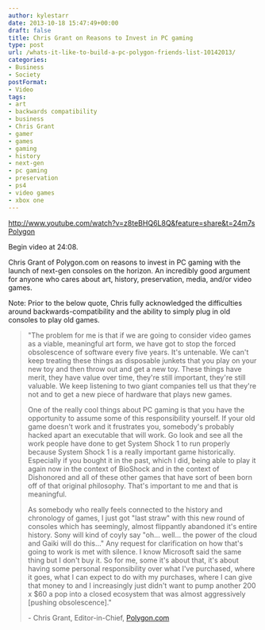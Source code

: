 ```yaml
---
author: kylestarr
date: 2013-10-18 15:47:49+00:00
draft: false
title: Chris Grant on Reasons to Invest in PC gaming
type: post
url: /whats-it-like-to-build-a-pc-polygon-friends-list-10142013/
categories:
- Business
- Society
postFormat:
- Video
tags:
- art
- backwards compatibility
- business
- Chris Grant
- gamer
- games
- gaming
- history
- next-gen
- pc gaming
- preservation
- ps4
- video games
- xbox one
---
```


http://www.youtube.com/watch?v=z8teBHQ6L8Q&feature=share&t=24m7s
[Polygon](http://www.polygon.com/2013/10/14/4837628/friends-list-should-people-build-their-own-pc)

Begin video at 24:08.

Chris Grant of Polygon.com on reasons to invest in PC gaming with the launch of next-gen consoles on the horizon. An incredibly good argument for anyone who cares about art, history, preservation, media, and/or video games.

Note: Prior to the below quote, Chris fully acknowledged the difficulties around backwards-compatibility and the ability to simply plug in old consoles to play old games.


<blockquote>"The problem for me is that if we are going to consider video games as a viable, meaningful art form, we have got to stop the forced obsolescence of software every five years. It's untenable. We can't keep treating these things as disposable junkets that you play on your new toy and then throw out and get a new toy. These things have merit, they have value over time, they're still important, they're still valuable. We keep listening to two giant companies tell us that they're not and to get a new piece of hardware that plays new games.

One of the really cool things about PC gaming is that you have the opportunity to assume some of this responsibility yourself. If your old game doesn't work and it frustrates you, somebody's probably hacked apart an executable that will work. Go look and see all the work people have done to get System Shock 1 to run properly because System Shock 1 is a really important game historically. Especially if you bought it in the past, which I did, being able to play it again now in the context of BioShock and in the context of Dishonored and all of these other games that have sort of been born off of that original philosophy. That's important to me and that is meaningful.

As somebody who really feels connected to the history and chronology of games, I just got "last straw" with this new round of consoles which has seemingly, almost flippantly abandoned it's entire history. Sony will kind of coyly say "oh… well… the power of the cloud and Gaiki will do this…" Any request for clarification on how that's going to work is met with silence. I know Microsoft said the same thing but I don't buy it. So for me, some it's about that, it's about having some personal responsibility over what I've purchased, where it goes, what I can expect to do with my purchases, where I can give that money to and I increasingly just didn't want to pump another 200 x $60 a pop into a closed ecosystem that was almost aggressively [pushing obsolescence]."

- Chris Grant, Editor-in-Chief, [Polygon.com](http://www.polygon.com/2013/10/14/4837628/friends-list-should-people-build-their-own-pc)</blockquote>
